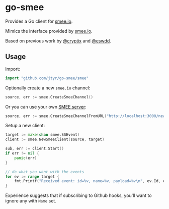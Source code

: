 # go-smee

Provides a Go client for [smee.io](https://smee.io).

Mimics the interface provided by [smee.io](https://github.com/probot/smee).

Based on previous work by [@cryptix](https://github.com/cryptix/goSSEClient) and
[@eswdd](https://github.com/eswdd/go-smee).

## Usage

Import:

```go
import "github.com/jtyr/go-smee/smee"
```

Optionally create a new `smee.io` channel:

```go
source, err := smee.CreateSmeeChannel()
```

Or you can use your own [SMEE
server](https://github.com/probot/smee.io#deploying-your-own-smeeio):

```go
source, err := smee.CreateSmeeChannelFromURL("http://localhost:3000/new")
```

Setup a new client:

```go
target := make(chan smee.SSEvent)
client := smee.NewSmeeClient(source, target)

sub, err := client.Start()
if err != nil {
    panic(err)
}

// do what you want with the events
for ev := range target {
    fmt.Printf("Received event: id=%v, name=%v, payload=%v\n", ev.Id, ev.Name, string(ev.Data))
}
```

Experience suggests that if subscribing to Github hooks, you'll want to ignore
any with `Name` set.
